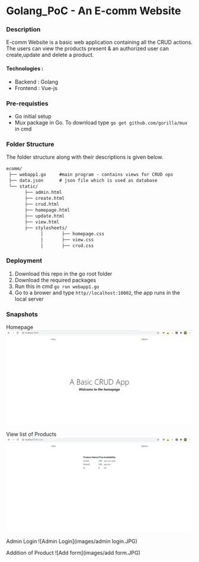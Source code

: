# Golang_PoC - An E-comm Website
### Description
E-comm Website is a basic web application containing all the CRUD actions. The users can view the products present &amp; an authorized user can create,update and delete a product.
#### Technologies :
* Backend : Golang
* Frontend : Vue-js

### Pre-requisties 
* Go initial setup
* Mux package in Go. To download type `go get github.com/gorilla/mux` in cmd

### Folder Structure
The folder structure along with their descriptions is given below.

    ecomm/
     ├── webapp1.go     #main program - contains views for CRUD ops
     ├── data.json      # json file which is used as database 
     └── static/          
           ├── admin.html      
           ├── create.html
           ├── crud.html        
           ├── homepage.html
           ├── update.html
           ├── view.html
           ├── stylesheets/     
                 │       ├── homepage.css     
                 │       ├── view.css
                 │       ├── crud.css     
                 
### Deployment
1. Download this repo in the go root folder
2. Download the required packages
3. Run this in cmd `go run webapp1.go`
4. Go to a brower and type `http//localhost:10002`, the app runs in the local server

### Snapshots 
Homepage
![Homepage](images/homepage.JPG)

View list of Products
![View](images/view.JPG)

Admin Login
![Admin Login](images/admin login.JPG)

Addition of Product
![Add form](images/add form.JPG)



                
          
